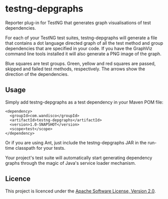 # testng-depgraphs

Reporter plug-in for TestNG that generates graph visualisations of test dependencies.

For each of your TestNG test suites, testng-depgraphs will generate a file that contains a dot language directed graph of all the test method and group dependencies that are specified in your code. If you have the GraphViz command line tools installed it will also generate a PNG image of the graph.

Blue squares are test groups. Green, yellow and red squares are passed, skipped and failed test methods, respectively. The arrows show the direction of the dependencies.

## Usage

Simply add testng-depgraphs as a test dependency in your Maven POM file:

    <dependency>
      <groupId>com.wandisco</groupId>
      <artifactId>testng-depgraphs</artifactId>
      <version>1.0-SNAPSHOT</version>
      <scope>test</scope>
    </dependency>

Or if you are using Ant, just include the testng-depgraphs JAR in the run-time classpath for your tests.

Your project's test suite will automatically start generating dependency graphs through the magic of Java's service loader mechanism.

## Licence

This project is licenced under the [Apache Software License, Version 2.0][ASL2].

[ASL2]: http://www.apache.org/licenses/LICENSE-2.0
